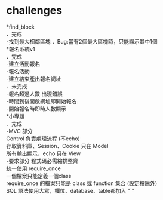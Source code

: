 # challenges

*find_block <br>
    ．完成 <br>
        -找到最大相鄰區塊
    ．Bug:當有2個最大區塊時，只能顯示其中1個 <br>
*報名系統v1 <br>
    ．完成 <br>
        -建立活動報名 <br>
        -報名活動 <br>
        -建立結束產出報名網址 <br>
    ．未完成 <br>
        -報名超過人數 出現錯誤 <br>
        -時間到後開啟網址即開始報名 <br>
        -開始報名時即時人數顯示 <br>
*小專題 <br>
    ．完成 <br>
        -MVC 部分 <br>
            Control 負責處理流程 (不echo) <br>
            存取資料庫、Session、Cookie 只在 Model <br>
            所有輸出顯示、echo 只在 View <br>
        -要求部分
            程式碼必需縮排整齊 <br>
            統一使用 require_once <br>
            一個檔案只能定義一個class <br>
            require_once 的檔案只能是 class 或 function 集合 (設定檔除外) <br>
            SQL 語法使用大寫，欄位、database、table都加入 "`" <br>
    

